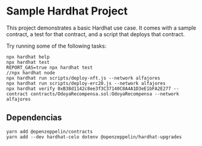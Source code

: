 # Sample Hardhat Project

This project demonstrates a basic Hardhat use case. It comes with a sample contract, a test for that contract, and a script that deploys that contract.

Try running some of the following tasks:

```shell
npx hardhat help
npx hardhat test
REPORT_GAS=true npx hardhat test
//npx hardhat node
npx hardhat run scripts/deploy-nft.js --network alfajores
npx hardhat run scripts/deploy-erc20.js --network alfajores
npx hardhat verify 0xB38d1142c8ee3f3C37140C8A4A1D3eE1bFA2E277 --contract contracts/OdoyaRecompensa.sol:OdoyaRecompensa --network alfajores
```

## Dependencias

```shell
yarn add @openzeppelin/contracts
yarn add --dev hardhat-celo dotenv @openzeppelin/hardhat-upgrades
```
